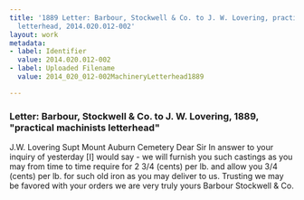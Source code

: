 ```yaml
---
title: '1889 Letter: Barbour, Stockwell & Co. to J. W. Lovering, practical machinists
  letterhead, 2014.020.012-002'
layout: work
metadata:
- label: Identifier
  value: 2014.020.012-002
- label: Uploaded Filename
  value: 2014_020_012-002MachineryLetterhead1889

---
```

<div class="pages">
<div id="page-1653885">
<h3><a name="page-1653885">Letter: Barbour, Stockwell &amp; Co. to J. W. Lovering, 1889, &quot;practical machinists letterhead&quot;</a></h3>
<div class="page-content">
<p>J.W. Lovering<span class='line-break'> </span>Supt Mount Auburn Cemetery<span class='line-break'> </span>Dear Sir<span class='line-break'> </span>In answer to your inquiry of yesterday [I] would say - we will furnish you such castings as you may from time to time require for 2 3/4 (cents) per lb.  and allow you 3/4 (cents) per lb. for such old iron as you may deliver to us.<span class='line-break'> </span>Trusting we may be favored with your orders we are <span class='line-break'> </span>very truly yours<span class='line-break'> </span>Barbour Stockwell &amp; Co.<span class='line-break'> </span></p>
</div>
</div>
<br />
</div>
